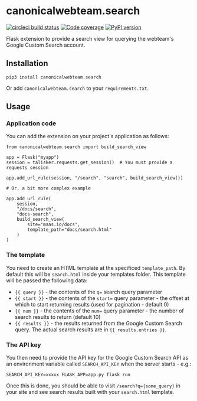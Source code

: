 # canonicalwebteam.search

[![circleci build status](https://circleci.com/gh/canonical-web-and-design/canonicalwebteam.search.svg?style=shield)](https://circleci.com/gh/canonical-web-and-design/canonicalwebteam.search)
[![Code coverage](https://codecov.io/gh/canonical-web-and-design/canonicalwebteam.search/branch/master/graph/badge.svg)](https://codecov.io/gh/canonical-web-and-design/canonicalwebteam.search)
[![PyPI version](https://badge.fury.io/py/canonicalwebteam.search.svg)](https://pypi.org/project/canonicalwebteam.search/)

Flask extension to provide a search view for querying the webteam's Google Custom Search account.

## Installation

`pip3 install canonicalwebteam.search`

Or add `canonicalwebteam.search` to your `requirements.txt`.

## Usage

### Application code

You can add the extension on your project's application as follows:

``` python3
from canonicalwebteam.search import build_search_view

app = Flask("myapp")
session = talisker.requests.get_session()  # You must provide a requests session

app.add_url_rule(session, "/search", "search", build_search_view())

# Or, a bit more complex example

app.add_url_rule(
    session,
    "/docs/search",
    "docs-search",
    build_search_view(
        site="maas.io/docs",
        template_path="docs/search.html"
    )
)
```

### The template

You need to create an HTML template at the specificed `template_path`. By default this will be `search.html` inside your templates folder. This template will be passed the following data:

- `{{ query }}` - the contents of the `q=` search query parameter
- `{{ start }}` - the contents of the `start=` query parameter - the offset at which to start returning results (used for pagination - default 0)
- `{{ num }}` - the contents of the `num=` query parameter - the number of search results to return  (default 10)
- `{{ results }}` - the results returned from the Google Custom Search query. The actual search results are in `{{ results.entries }}`.

### The API key

You then need to provide the API key for the Google Custom Search API  as an environment variable called `SEARCH_API_KEY` when the server starts - e.g.:

```
SEARCH_API_KEY=xxxxx FLASK_APP=app.py flask run
```

Once this is done, you should be able to visit `/search?q={some_query}` in your site and see search results built with your `search.html` template.
